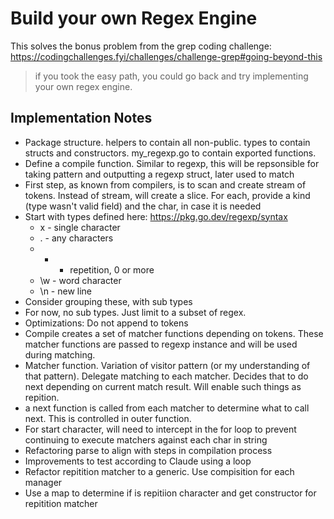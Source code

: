 # Build your own Regex Engine

This solves the bonus problem from the grep coding challenge: https://codingchallenges.fyi/challenges/challenge-grep#going-beyond-this

> if you took the easy path, you could go back and try implementing your own regex engine.

## Implementation Notes

- Package structure. helpers to contain all non-public. types to contain structs and constructors. my_regexp.go to contain exported functions.
- Define a compile function. Similar to regexp, this will be repsonsible for taking pattern and outputting a regexp struct, later used to match
- First step, as known from compilers, is to scan and create stream of tokens. Instead of stream, will create a slice. For each, provide a kind (type wasn't valid field) and the char, in case it is needed
- Start with types defined here: https://pkg.go.dev/regexp/syntax
  - x - single character
  - . - any characters
  - - - repetition, 0 or more
  - \w - word character
  - \n - new line
- Consider grouping these, with sub types
- For now, no sub types. Just limit to a subset of regex.
- Optimizations: Do not append to tokens
- Compile creates a set of matcher functions depending on tokens. These matcher functions are passed to regexp instance and will be used during matching.
- Matcher function. Variation of visitor pattern (or my understanding of that pattern). Delegate matching to each matcher. Decides that to do next depending on current match result. Will enable such things as repition.
- a next function is called from each matcher to determine what to call next. This is controlled in outer function.
- For start character, will need to intercept in the for loop to prevent continuing to execute matchers against each char in string
- Refactoring parse to align with steps in compilation process
- Improvements to test according to Claude using a loop
- Refactor repitition matcher to a generic. Use compisition for each manager
- Use a map to determine if is repitiion character and get constructor for repitition matcher
